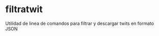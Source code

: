 filtratwit
==========

Utilidad de linea de comandos para filtrar y descargar twits en formato JSON
